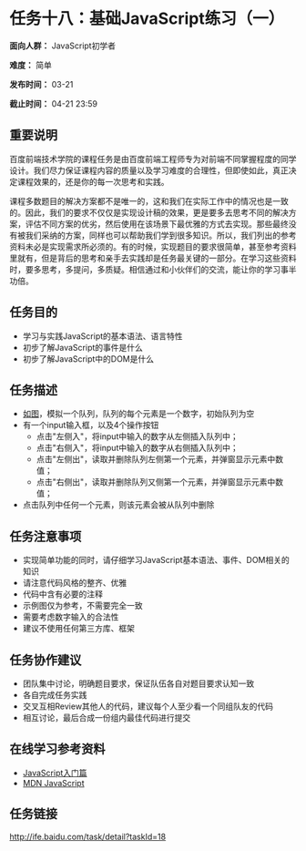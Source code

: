 任务十八：基础JavaScript练习（一）
===
**面向人群：** JavaScript初学者

**难度：** 简单

**发布时间：** 03-21

**截止时间：** 04-21 23:59

重要说明
---
百度前端技术学院的课程任务是由百度前端工程师专为对前端不同掌握程度的同学设计。我们尽力保证课程内容的质量以及学习难度的合理性，但即使如此，真正决定课程效果的，还是你的每一次思考和实践。

课程多数题目的解决方案都不是唯一的，这和我们在实际工作中的情况也是一致的。因此，我们的要求不仅仅是实现设计稿的效果，更是要多去思考不同的解决方案，评估不同方案的优劣，然后使用在该场景下最优雅的方式去实现。那些最终没有被我们采纳的方案，同样也可以帮助我们学到很多知识。所以，我们列出的参考资料未必是实现需求所必须的。有的时候，实现题目的要求很简单，甚至参考资料里就有，但是背后的思考和亲手去实践却是任务最关键的一部分。在学习这些资料时，要多思考，多提问，多质疑。相信通过和小伙伴们的交流，能让你的学习事半功倍。

任务目的
---
* 学习与实践JavaScript的基本语法、语言特性
* 初步了解JavaScript的事件是什么
* 初步了解JavaScript中的DOM是什么

任务描述
---
* [如图](http://7xrp04.com1.z0.glb.clouddn.com/task_2_18_1.jpg)，模拟一个队列，队列的每个元素是一个数字，初始队列为空
* 有一个input输入框，以及4个操作按钮
  * 点击"左侧入"，将input中输入的数字从左侧插入队列中；
  * 点击"右侧入"，将input中输入的数字从右侧插入队列中；
  * 点击"左侧出"，读取并删除队列左侧第一个元素，并弹窗显示元素中数值；
  * 点击"右侧出"，读取并删除队列又侧第一个元素，并弹窗显示元素中数值；
* 点击队列中任何一个元素，则该元素会被从队列中删除

任务注意事项
---
* 实现简单功能的同时，请仔细学习JavaScript基本语法、事件、DOM相关的知识
* 请注意代码风格的整齐、优雅
* 代码中含有必要的注释
* 示例图仅为参考，不需要完全一致
* 需要考虑数字输入的合法性
* 建议不使用任何第三方库、框架

任务协作建议
---
* 团队集中讨论，明确题目要求，保证队伍各自对题目要求认知一致
* 各自完成任务实践
* 交叉互相Review其他人的代码，建议每个人至少看一个同组队友的代码
* 相互讨论，最后合成一份组内最佳代码进行提交

在线学习参考资料
---
* [JavaScript入门篇](http://www.imooc.com/view/36)
* [MDN JavaScript](https://developer.mozilla.org/zh-CN/docs/Web/JavaScript)

任务链接
---
http://ife.baidu.com/task/detail?taskId=18